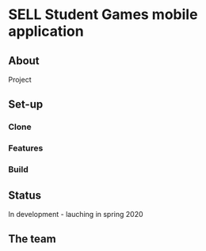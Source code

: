 # SELL Student Games mobile application

## About

Project 

## Set-up

### Clone

### Features

### Build


## Status

In development - lauching in spring 2020

## The team



